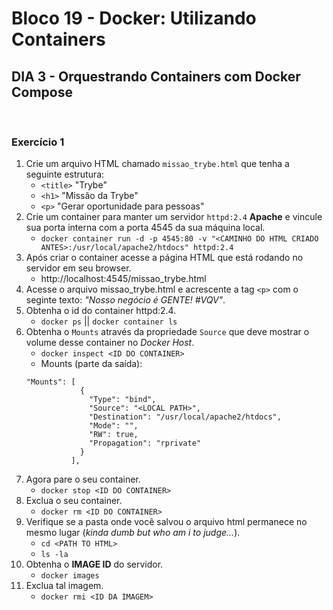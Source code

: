 # **Bloco 19 -** Docker: Utilizando Containers

## DIA 3 - Orquestrando Containers com Docker Compose

&nbsp;

### **Exercício 1**

1. Crie um arquivo HTML chamado `missao_trybe.html` que tenha a seguinte estrutura:
    * `<title>` "Trybe"
    * `<h1>` "Missão da Trybe"
    * `<p>` "Gerar oportunidade para pessoas"
2. Crie um container para manter um servidor `httpd:2.4` **Apache** e vincule sua porta interna com a porta 4545 da sua máquina local.
    * `docker container run -d -p 4545:80 -v "<CAMINHO DO HTML CRIADO ANTES>:/usr/local/apache2/htdocs" httpd:2.4`
3. Após criar o container acesse a página HTML que está rodando no servidor em seu browser.
    * http://localhost:4545/missao_trybe.html
4. Acesse o arquivo missao_trybe.html e acrescente a tag `<p>` com o seginte texto: *"Nosso negócio é GENTE! #VQV"*.
5. Obtenha o id do container httpd:2.4.
    * `docker ps` || `docker container ls`
6. Obtenha o `Mounts` através da propriedade `Source` que deve mostrar o volume desse container no *Docker Host*.
    * `docker inspect <ID DO CONTAINER>`
    * Mounts (parte da saída):
    ```
    "Mounts": [
                {
                  "Type": "bind",
                  "Source": "<LOCAL PATH>",
                  "Destination": "/usr/local/apache2/htdocs",
                  "Mode": "",
                  "RW": true,
                  "Propagation": "rprivate"
                }
              ],
    ```
7. Agora pare o seu container.
    * `docker stop <ID DO CONTAINER>`
8. Exclua o seu container.
    * `docker rm <ID DO CONTAINER>`
9. Verifique se a pasta onde você salvou o arquivo html permanece no mesmo lugar (*kinda dumb but who am i to judge...*).
	* `cd <PATH TO HTML>`
	* `ls -la`
10. Obtenha o **IMAGE ID** do servidor.
	* `docker images`
11. Exclua tal imagem.
	* `docker rmi <ID DA IMAGEM>`